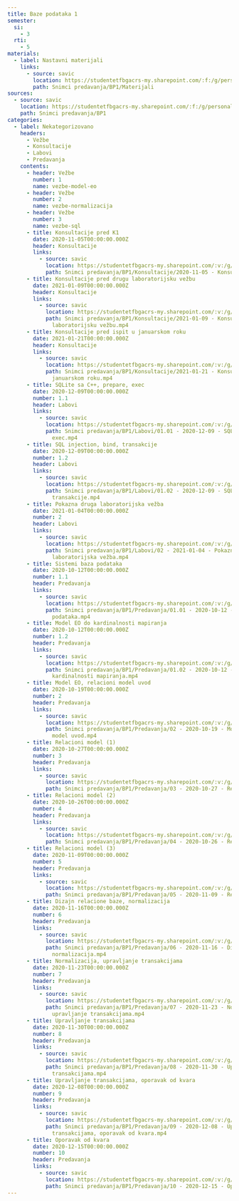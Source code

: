 ```yaml
---
title: Baze podataka 1
semester:
  si:
    - 3
  rti:
    - 5
materials:
  - label: Nastavni materijali
    links:
      - source: savic
        location: https://studentetfbgacrs-my.sharepoint.com/:f:/g/personal/sa190595d_student_etf_bg_ac_rs/Er-hFbKh9RVOrqeUGHf-T2cBs3L5EcHDQUE74RxReuMonA
        path: Snimci predavanja/BP1/Materijali
sources:
  - source: savic
    location: https://studentetfbgacrs-my.sharepoint.com/:f:/g/personal/sa190595d_student_etf_bg_ac_rs/EkUI1guTzzpDgtQgqSrGxeoB58BylItHHB0srG9JvG3Npw
    path: Snimci predavanja/BP1
categories:
  - label: Nekategorizovano
    headers:
      - Vežbe
      - Konsultacije
      - Labovi
      - Predavanja
    contents:
      - header: Vežbe
        number: 1
        name: vezbe-model-eo
      - header: Vežbe
        number: 2
        name: vezbe-normalizacija
      - header: Vežbe
        number: 3
        name: vezbe-sql
      - title: Konsultacije pred K1
        date: 2020-11-05T00:00:00.000Z
        header: Konsultacije
        links:
          - source: savic
            location: https://studentetfbgacrs-my.sharepoint.com/:v:/g/personal/sa190595d_student_etf_bg_ac_rs/ESMbZ0R-L75KhFe-Uk9rmUYBjt1iag1tjWj8Vke12BNW_g
            path: Snimci predavanja/BP1/Konsultacije/2020-11-05 - Konsultacije pred K1.mp4
      - title: Konsultacije pred drugu laboratorijsku vežbu
        date: 2021-01-09T00:00:00.000Z
        header: Konsultacije
        links:
          - source: savic
            location: https://studentetfbgacrs-my.sharepoint.com/:v:/g/personal/sa190595d_student_etf_bg_ac_rs/EUvF0636IGhApLWgrQc3r10BsTo-fOtNCCyjZ3uxqYV-hw
            path: Snimci predavanja/BP1/Konsultacije/2021-01-09 - Konsultacije pred drugu
              laboratorijsku vežbu.mp4
      - title: Konsultacije pred ispit u januarskom roku
        date: 2021-01-21T00:00:00.000Z
        header: Konsultacije
        links:
          - source: savic
            location: https://studentetfbgacrs-my.sharepoint.com/:v:/g/personal/sa190595d_student_etf_bg_ac_rs/EReFqgaPkXpOnKQu8Ph1gGABT8WugLG1ySLXRYc4KAOy_g
            path: Snimci predavanja/BP1/Konsultacije/2021-01-21 - Konsultacije pred ispit u
              januarskom roku.mp4
      - title: SQLite sa C++, prepare, exec
        date: 2020-12-09T00:00:00.000Z
        number: 1.1
        header: Labovi
        links:
          - source: savic
            location: https://studentetfbgacrs-my.sharepoint.com/:v:/g/personal/sa190595d_student_etf_bg_ac_rs/EZpt4HiA1T5Jge2cOPZ9iWgB6pyy8RbBHPicX8Z7Qmw3uw
            path: Snimci predavanja/BP1/Labovi/01.01 - 2020-12-09 - SQLite sa C++, prepare,
              exec.mp4
      - title: SQL injection, bind, transakcije
        date: 2020-12-09T00:00:00.000Z
        number: 1.2
        header: Labovi
        links:
          - source: savic
            location: https://studentetfbgacrs-my.sharepoint.com/:v:/g/personal/sa190595d_student_etf_bg_ac_rs/EUj7X4SLW3lEnr_zT2o5PQcB-iItJ0yC8dV-PrxQGlGUrw
            path: Snimci predavanja/BP1/Labovi/01.02 - 2020-12-09 - SQL injection, bind,
              transakcije.mp4
      - title: Pokazna druga laboratorijska vežba
        date: 2021-01-04T00:00:00.000Z
        number: 2
        header: Labovi
        links:
          - source: savic
            location: https://studentetfbgacrs-my.sharepoint.com/:v:/g/personal/sa190595d_student_etf_bg_ac_rs/EfpAKDubplNPvgtiWsjRhxsBiQ8qA9xR8pwljMjZf5dx2Q
            path: Snimci predavanja/BP1/Labovi/02 - 2021-01-04 - Pokazna druga
              laboratorijska vežba.mp4
      - title: Sistemi baza podataka
        date: 2020-10-12T00:00:00.000Z
        number: 1.1
        header: Predavanja
        links:
          - source: savic
            location: https://studentetfbgacrs-my.sharepoint.com/:v:/g/personal/sa190595d_student_etf_bg_ac_rs/EZN3YLdv3QZEpCNqhT4OkiIB53ilSePouVgPfGTOQkDe6Q
            path: Snimci predavanja/BP1/Predavanja/01.01 - 2020-10-12 - Sistemi baza
              podataka.mp4
      - title: Model EO do kardinalnosti mapiranja
        date: 2020-10-12T00:00:00.000Z
        number: 1.2
        header: Predavanja
        links:
          - source: savic
            location: https://studentetfbgacrs-my.sharepoint.com/:v:/g/personal/sa190595d_student_etf_bg_ac_rs/EUGA-JIC_uFBnuCymw_-z7UBNWORKUxnxIQFbjMCNECbJQ
            path: Snimci predavanja/BP1/Predavanja/01.02 - 2020-10-12 - Model EO do
              kardinalnosti mapiranja.mp4
      - title: Model EO, relacioni model uvod
        date: 2020-10-19T00:00:00.000Z
        number: 2
        header: Predavanja
        links:
          - source: savic
            location: https://studentetfbgacrs-my.sharepoint.com/:v:/g/personal/sa190595d_student_etf_bg_ac_rs/EUn9nCxp76hFrG0hCrIsBycB7gR7s8xKZUKUkX66cozB2Q
            path: Snimci predavanja/BP1/Predavanja/02 - 2020-10-19 - Model EO, relacioni
              model uvod.mp4
      - title: Relacioni model (1)
        date: 2020-10-27T00:00:00.000Z
        number: 3
        header: Predavanja
        links:
          - source: savic
            location: https://studentetfbgacrs-my.sharepoint.com/:v:/g/personal/sa190595d_student_etf_bg_ac_rs/ER9gLt1VyEZDkwUR46BYO-8B6g6nZIWzTdto0PEYlyjQXA
            path: Snimci predavanja/BP1/Predavanja/03 - 2020-10-27 - Relacioni model (1).mp4
      - title: Relacioni model (2)
        date: 2020-10-26T00:00:00.000Z
        number: 4
        header: Predavanja
        links:
          - source: savic
            location: https://studentetfbgacrs-my.sharepoint.com/:v:/g/personal/sa190595d_student_etf_bg_ac_rs/EaOnS2iDAGFNj4VMRk1tM40BKjJhdVkYDKXhPZIbRaPBmA
            path: Snimci predavanja/BP1/Predavanja/04 - 2020-10-26 - Relacioni model (2).mp4
      - title: Relacioni model (3)
        date: 2020-11-09T00:00:00.000Z
        number: 5
        header: Predavanja
        links:
          - source: savic
            location: https://studentetfbgacrs-my.sharepoint.com/:v:/g/personal/sa190595d_student_etf_bg_ac_rs/EZGMUJIzBcpLi---twu5viQBbFtXXFjs7UcKAYNvDV4J_Q
            path: Snimci predavanja/BP1/Predavanja/05 - 2020-11-09 - Relacioni model (3).mp4
      - title: Dizajn relacione baze, normalizacija
        date: 2020-11-16T00:00:00.000Z
        number: 6
        header: Predavanja
        links:
          - source: savic
            location: https://studentetfbgacrs-my.sharepoint.com/:v:/g/personal/sa190595d_student_etf_bg_ac_rs/ERZX56CRcDVCkYFgBKmTDI4Bb5jtyzllKXRgbpf6ROoaTw
            path: Snimci predavanja/BP1/Predavanja/06 - 2020-11-16 - Dizajn relacione baze,
              normalizacija.mp4
      - title: Normalizacija, upravljanje transakcijama
        date: 2020-11-23T00:00:00.000Z
        number: 7
        header: Predavanja
        links:
          - source: savic
            location: https://studentetfbgacrs-my.sharepoint.com/:v:/g/personal/sa190595d_student_etf_bg_ac_rs/EZF1AhHTaD1Om9EQVAYCqkABzFxoI357F6qlZs_rHAfk3w
            path: Snimci predavanja/BP1/Predavanja/07 - 2020-11-23 - Normalizacija,
              upravljanje transakcijama.mp4
      - title: Upravljanje transakcijama
        date: 2020-11-30T00:00:00.000Z
        number: 8
        header: Predavanja
        links:
          - source: savic
            location: https://studentetfbgacrs-my.sharepoint.com/:v:/g/personal/sa190595d_student_etf_bg_ac_rs/Ee_bl3ahi9ZIsMxDRIuFlv4B0sx3T1IiRLX9012NIegwyA
            path: Snimci predavanja/BP1/Predavanja/08 - 2020-11-30 - Upravljanje
              transakcijama.mp4
      - title: Upravljanje transakcijama, oporavak od kvara
        date: 2020-12-08T00:00:00.000Z
        number: 9
        header: Predavanja
        links:
          - source: savic
            location: https://studentetfbgacrs-my.sharepoint.com/:v:/g/personal/sa190595d_student_etf_bg_ac_rs/EdHwZTD4Y85BhUAXqCYh92wBGrkhqC7cWmPVpdemni_WzA
            path: Snimci predavanja/BP1/Predavanja/09 - 2020-12-08 - Upravljanje
              transakcijama, oporavak od kvara.mp4
      - title: Oporavak od kvara
        date: 2020-12-15T00:00:00.000Z
        number: 10
        header: Predavanja
        links:
          - source: savic
            location: https://studentetfbgacrs-my.sharepoint.com/:v:/g/personal/sa190595d_student_etf_bg_ac_rs/Efew95vXuWJAmLsfYy1SQscBasiEwrIEp8vTpboZZNDrTw
            path: Snimci predavanja/BP1/Predavanja/10 - 2020-12-15 - Oporavak od kvara.mp4
---
```



